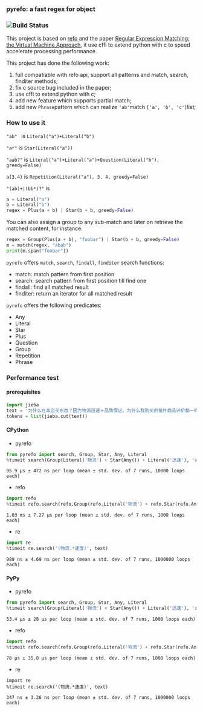 ### pyrefo: a fast regex for object

### ![Build Status](https://github.com/yimian/pyrefo/workflows/Python%20package/badge.svg)

This project is based on [refo](https://github.com/machinalis/refo) and the paper [Regular Expression Matching: the Virtual Machine Approach](https://swtch.com/~rsc/regexp/regexp2.html), it use cffi to extend python with c to speed accelerate processing performance.

This project has done the following work:

1. full compatiable with refo api, support all patterns and match, search, finditer methods;
2. fix c source bug included in the paper;
3. use cffi to extend python with c;
4. add new feature which supports partial match;
5. add new `Phrase`pattern which can realize `'ab'`match `['a', 'b', 'c']`list;

### How to use it

`"ab" ` is `Literal("a")+Literal("b")`

`"a*"` is `Star(Literal("a"))`

`"aab?"` is `Literal("a")+Literal("a")+Question(Literal("b"), greedy=False)`

`a{3,4}` is `Repetition(Literal("a"), 3, 4, greedy=False)`

`"(ab)+|(bb*)?"` is 

```python
a = Literal("a")
b = Literal("b")
regex = Plus(a + b) | Star(b + b, greedy=False)
```

You can also assign a group to any sub-match and later on retrieve the matched content, for instance:

```python
regex = Group(Plus(a + b), "foobar") | Star(b + b, greedy=False)
m = match(regex, "abab")
print(m.span("foobar"))
```

`pyrefo` offers `match`, `search`, `findall`, `finditer` search functions:

- match: match pattern from first position
- search: search pattern from first position till find one
- findall: find all matched result
- finditer: return an iterator for all matched result

`pyrefo` offers the following predicates:

- Any
- Literal
- Star
- Plus
- Question
- Group
- Repetition
- Phrase

### Performance test

#### prerequisites

```python
import jieba
text = '为什么在本店买东西？因为物流迅速＋品质保证。为什么我购买的每件商品评价都一样呢？因为我买的东西太多了，积累了很多未评价的订单，所以我统一用这段话作为评价内容。如果我用了这段话作为评价，那就说明这款产品非常赞，非常好！'
tokens = list(jieba.cut(text))
```

#### CPython

- pyrefo

```python
from pyrefo import search, Group, Star, Any, Literal
%timeit search(Group(Literal('物流') + Star(Any()) + Literal('迅速'), 'a'), tokens)
```

```shell
95.9 µs ± 472 ns per loop (mean ± std. dev. of 7 runs, 10000 loops each)
```

- refo

```python
import refo
%timeit refo.search(refo.Group(refo.Literal('物流') + refo.Star(refo.Any()) + refo.Literal('迅速'), 'a'), tokens)
```

```shell
1.03 ms ± 7.27 µs per loop (mean ± std. dev. of 7 runs, 1000 loops each)
```

- re

```python
import re
%timeit re.search('(物流.*速度)', text)
```

```shell
989 ns ± 4.69 ns per loop (mean ± std. dev. of 7 runs, 1000000 loops each)
```

#### PyPy

- pyrefo

```python
from pyrefo import search, Group, Star, Any, Literal
%timeit search(Group(Literal('物流') + Star(Any()) + Literal('迅速'), 'a'), tokens)
```

```shell
53.4 µs ± 28 µs per loop (mean ± std. dev. of 7 runs, 1000 loops each)
```

- refo

```python
import refo
%timeit refo.search(refo.Group(refo.Literal('物流') + refo.Star(refo.Any()) + refo.Literal('迅速'), 'a'), tokens)
```

```shell
78 µs ± 35.8 µs per loop (mean ± std. dev. of 7 runs, 1000 loops each)
```

- re

```shell
import re
%timeit re.search('(物流.*速度)', text)
```

```shell
347 ns ± 3.26 ns per loop (mean ± std. dev. of 7 runs, 1000000 loops each)
```
